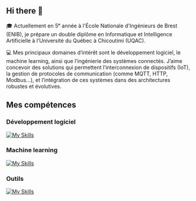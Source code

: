 ## Hi there 👋

🎓 Actuellement en 5ᵉ année à l'École Nationale d'Ingénieurs de Brest (ENIB), je prépare un double diplôme en Informatique et Intelligence Artificielle à l’Université du Québec à Chicoutimi (UQAC).

💻 Mes principaux domaines d’intérêt sont le développement logiciel, le machine learning, ainsi que l’ingénierie des systèmes connectés. J’aime concevoir des solutions qui permettent l’interconnexion de dispositifs (IoT), la gestion de protocoles de communication (comme MQTT, HTTP, Modbus…), et l’intégration de ces systèmes dans des architectures robustes et évolutives.

## Mes compétences

### Développement logiciel
[![My Skills](https://skillicons.dev/icons?i=docker,py,c,cpp,cs,dotnet,js)](https://skillicons.dev)

### Machine learning
[![My Skills](https://skillicons.dev/icons?i=tensorflow,pytorch,opencv,sklearn)](https://skillicons.dev)

### Outils
[![My Skills](https://skillicons.dev/icons?i=linux,git,mysql,sqlite,django,react,flask)](https://skillicons.dev)
